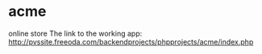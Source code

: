 # acme
online store
The link to the working app: http://pvssite.freeoda.com/backendprojects/phpprojects/acme/index.php
